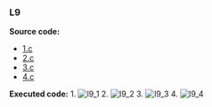 ### L9
  
 **Source code:**
  * [1.c](https://github.com/katohawkei/College/blob/master/src/term2/l9/1.c)
  * [2.c](https://github.com/katohawkei/College/blob/master/src/term2/l9/2.c)
  * [3.c](https://github.com/katohawkei/College/blob/master/src/term2/l9/3.c)
  * [4.c](https://github.com/katohawkei/College/blob/master/src/term2/l9/4.c)
  
  **Executed code:**
    1. ![l9_1](https://github.com/katohawkei/College/tree/master/docs/img/l9/1.gif)
    2. ![l9_2](https://github.com/katohawkei/College/tree/master/docs/img/l9/2.gif)
    3. ![l9_3](https://github.com/katohawkei/College/tree/master/docs/img/l9/3.gif)
    4. ![l9_4](https://github.com/katohawkei/College/tree/master/docs/img/l9/4.gif)
